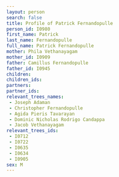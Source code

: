 ```yaml
---
layout: person
search: false
title: Profile of Patrick Fernandopulle
person_id: I0980
first_name: Patrick
last_name: Fernandopulle
full_name: Patrick Fernandopulle
mother: Phila Vethanayagam
mother_id: I0909
father: Camillus Fernandopulle
father_id: I0945
children:
children_ids:
partners:
partner_ids:
relevant_trees_names:
 - Joseph Adaman
 - Christopher Fernandopulle
 - Agida Pieris Tavarayan
 - Dominic Nicholas Rodrigo Candappa
 - Jacob Vethanayagam
relevant_trees_ids:
 - I0712
 - I0722
 - I0635
 - I0634
 - I0905
sex: M
---
```



